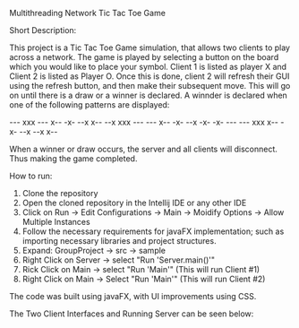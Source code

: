Multithreading Network Tic Tac Toe Game

Short Description:

This project is a Tic Tac Toe Game simulation, that allows two clients to play across a network. The game is played by selecting a button on the board which you would like to place your symbol.
Client 1 is listed as player X and Client 2 is listed as Player O. Once this is done, client 2 will refresh their GUI using the refresh button, and then make their subsequent move. This will go on until there is 
a draw or a winner is declared. A winnder is declared when one of the following patterns are displayed:

--- xxx --- x-- -x- --x x-- --x
xxx --- --- x-- -x- --x -x- -x-
--- --- xxx x-- -x- --x --x x--

When a winner or draw occurs, the server and all clients will disconnect. Thus making the game completed.

How to run:

1. Clone the repository
2. Open the cloned repository in the Intellij IDE or any other IDE
3. Click on Run -> Edit Configurations -> Main -> Moidify Options -> Allow Multiple Instances
4. Follow the necessary requirements for javaFX implementation; such as importing necessary libraries and project structures.
5. Expand: GroupProject -> src -> sample
6. Right Click on Server -> select "Run 'Server.main()'"
7. Rick Click on Main -> select "Run 'Main'" (This will run Client #1)
8. Right Click on Main -> Select "Run 'Main'" (This will run Client #2)

The code was built using javaFX, with UI improvements using CSS.

The Two Client Interfaces and Running Server can be seen below:

